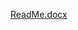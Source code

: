 [ReadMe.docx](https://github.com/SandileBukhosini/Final-Project-IT-Development/files/12766454/ReadMe.docx)
